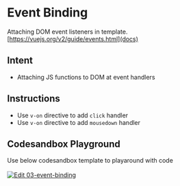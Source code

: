 # Event Binding

Attaching DOM event listeners in template. [https://vuejs.org/v2/guide/events.html](docs)

## Intent

- Attaching JS functions to DOM at event handlers

## Instructions

- Use `v-on` directive to add `click` handler
- Use `v-on` directive to add `mousedown` handler

## Codesandbox Playground

Use below codesandbox template to playaround with code \
\
[![Edit 03-event-binding](https://codesandbox.io/static/img/play-codesandbox.svg)](https://codesandbox.io/s/03-event-binding-7elt0?fontsize=14)
